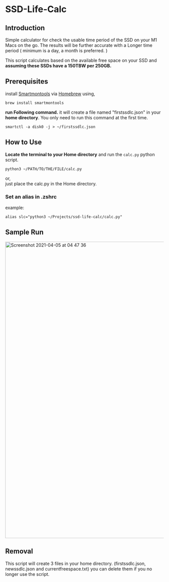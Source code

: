 # SSD-Life-Calc

## Introduction

Simple calculator for check the usable time period of the SSD on your M1 Macs on the go.
The results will be further accurate with a Longer time period ( minimum is a day, a month is preferred. )

This script calculates based on the available free space on your SSD and **assuming these SSDs have a 150TBW per 250GB.**


## Prerequisites

install [Smartmontools](https://www.smartmontools.org/) via [Homebrew](https://brew.sh/) using,

``` shell
brew install smartmontools
```

**run Following command.** it will create a file named "firstssdlc.json" in your **home directory**. You only need to run this command at the first time.

``` shell
smartctl -a disk0 -j > ~/firstssdlc.json
```
  

## How to Use


**Locate the terminal to your Home directory** and run the `calc.py` python script. 
```shell
python3 ~/PATH/TO/THE/FILE/calc.py
```

or,  
just place the calc.py in the Home directory.
  

### Set an alias in .zshrc
example:
``` shell
alias slc="python3 ~/Projects/ssd-life-calc/calc.py"
```

  
## Sample Run

<img width="942" alt="Screenshot 2021-04-05 at 04 47 36" src="https://user-images.githubusercontent.com/70215958/113524116-20bb2480-95ca-11eb-9e0e-f783efe5c5f3.png">


  
  
## Removal
This script will create 3 files in your home directory. (firstssdlc.json, newssdlc.json and currentfreespace.txt) you can delete them if you no longer use the script. 
